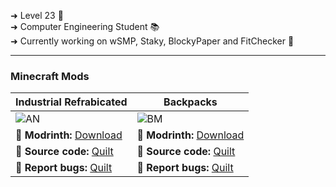 ➜ Level 23 🌱 <br>
➜ Computer Engineering Student 📚 <br>
➜ Currently working on wSMP, Staky, BlockyPaper and FitChecker 👾 <br>

 ---
 
  ### Minecraft Mods

| Industrial Refrabicated | Backpacks |
|--------------------|------------|
|![AN](https://dks.pt/wp-content/uploads/2015/07/coming-soon.jpg)|![BM](https://dks.pt/wp-content/uploads/2015/07/coming-soon.jpg)|
| **💾 Modrinth:** [Download]() | **💾 Modrinth:** [Download]() |
| **📘 Source code:** [Quilt](https://github.com/Korinku/Industrial-Refabricated) | **📘 Source code:** [Quilt](https://github.com/Korinku/backpacks) |
| **🐛 Report bugs:** [Quilt](https://github.com/Korinku/Industrial-Refabricated/issues/new)| **🐛 Report bugs:** [Quilt](https://github.com/Korinku/backpacks/issues/new) |


